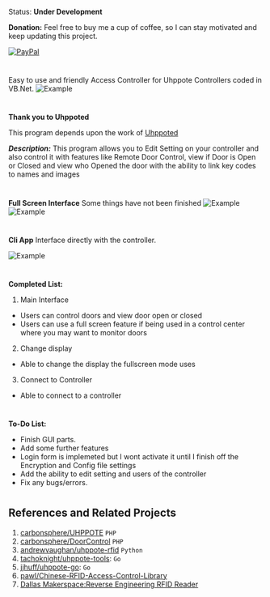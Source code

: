 Status: **Under Development**

**Donation:**
Feel free to buy me a cup of coffee, so I can stay motivated and keep updating this project.

[![PayPal](https://img.shields.io/badge/Donate-PayPal-green.svg)](paypal.me/realashleybailey)
#

Easy to use and friendly Access Controller for Uhppote Controllers coded in VB.Net.
![Example](https://i.imgur.com/F0QZwnH.png)
#

**Thank you to Uhppoted**

This program depends upon the work of [Uhppoted](https://github.com/uhppoted)

***Description:*** This program allows you to Edit Setting on your controller and also control it with features like Remote Door Control, view if Door is Open or Closed and view who Opened the door with the ability to link key codes to names and images
#

**Full Screen Interface**
Some things have not been finished
![Example](https://i.imgur.com/4nobYQT.png)
![Example](https://i.imgur.com/rw32Uzy.png)
#

**Cli App**
Interface directly with the controller.

![Example](https://i.imgur.com/VqJsxav.png)
#

**Completed List:**
1. Main Interface
 - Users can control doors and view door open or closed
 - Users can use a full screen feature if being used in a control center where you may want to monitor doors
 
2. Change display
 - Able to change the display the fullscreen mode uses
 
3. Connect to Controller
 - Able to connect to a controller
#

**To-Do List:**

- Finish GUI parts.
- Add some further features
- Login form is implemeted but I wont activate it until I finish off the Encryption and Config file settings
- Add the ability to edit setting and users of the controller
- Fix any bugs/errors.
#

## References and Related Projects

1. [carbonsphere/UHPPOTE](https://github.com/carbonsphere/UHPPOTE) `PHP`
2. [carbonsphere/DoorControl](https://github.com/carbonsphere/DoorControl) `PHP`
2. [andrewvaughan/uhppote-rfid](https://github.com/andrewvaughan/uhppote-rfid) `Python`
3. [tachoknight/uhppote-tools](https://github.com/tachoknight/uhppote-tools): `Go`
4. [jjhuff/uhppote-go](https://github.com/jjhuff/uhppote-go): `Go`
5. [pawl/Chinese-RFID-Access-Control-Library](https://github.com/pawl/Chinese-RFID-Access-Control-Library)
6. [Dallas Makerspace:Reverse Engineering RFID Reader](https://dallasmakerspace.org/wiki/ReverseEngineeringRFIDReader)
